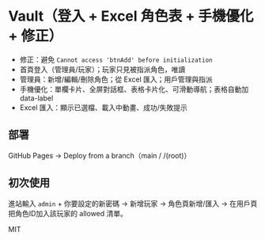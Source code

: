 # Vault（登入 + Excel 角色表 + 手機優化 + 修正）
- 修正：避免 `Cannot access 'btnAdd' before initialization`
- 首頁登入（管理員/玩家）；玩家只見被指派角色，唯讀
- 管理員：新增/編輯/刪除角色；從 Excel 匯入；用戶管理與指派
- 手機優化：單欄卡片、全屏對話框、表格卡片化、可滑動導航；表格自動加 data-label
- Excel 匯入：顯示已選檔、載入中動畫、成功/失敗提示

## 部署
GitHub Pages → Deploy from a branch（main / /(root)）

## 初次使用
進站輸入 `admin` + 你要設定的新密碼 → 新增玩家 → 角色頁新增/匯入 → 在用戶頁把角色ID加入該玩家的 allowed 清單。

MIT
